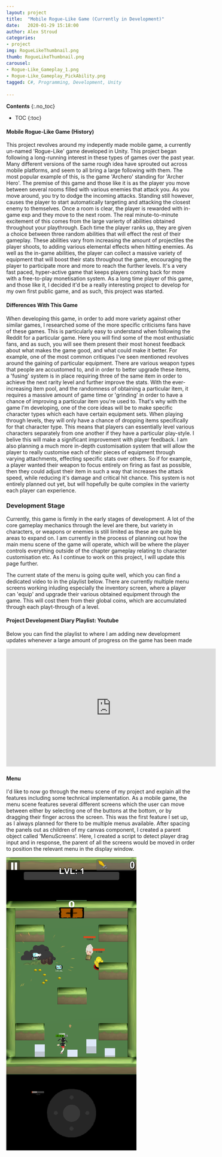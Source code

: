 ```yaml
---
layout: project
title:  "Mobile Rogue-Like Game (Currently in Development)"
date:   2020-01-29 15:18:00
author: Alex Stroud
categories:
- project
img: RogueLikeThumbnail.png
thumb: RogueLikeThumbnail.png
carousel:
- Rogue-Like_Gameplay_1.png
- Rogue-Like_Gameplay_PickAbility.png
tagged: C#, Programming, Development, Unity

---
```

**Contents**
{:.no_toc}
*  TOC
{:toc}

#### Mobile Rogue-Like Game (History)

This project revolves around my indepently made mobile game, a currently un-named 'Rogue-Like' game developed in Unity. This project began following a long-running interest in these types of games over the past year. Many different versions of the same rough idea have sprouted out across mobile platforms, and seem to all bring a large following with them. The most popular example of this, is the game 'Archero' standing for 'Archer Hero'. The premise of this game and those like it is as the player you move between several rooms filled with various enemies that attack you. As you move around, you try to dodge the incoming attacks. Standing still however, causes the player to start automatically targeting and attacking the closest enemy to themselves. Once a room is clear, the player is rewarded with in-game exp and they move to the next room. The real minute-to-minute excitement of this comes from the large varierty of abilities obtained throughout your playthrough. Each time the player ranks up, they are given a choice between three random abilities that will effect the rest of their gameplay. These abilities vary from increasing the amount of projectiles the player shoots, to adding various elemental effects when hitting enemies. As well as the in-game abilities, the player can collect a massive variety of equipment that will boost their stats throughout the game, encouraging the player to participate more and more to reach the further levels. It's a very fast paced, hyper-active game that keeps players coming back for more with a free-to-play monetisation system. As a long time player of this game, and those like it, I decided it'd be a really interesting project to develop for my own first public game, and as such, this project was started.


#### Differences With This Game

When developing this game, in order to add more variety against other similar games, I researched some of the more specific criticisms fans have of these games. This is particularly easy to understand when following the Reddit for a particular game. Here you will find some of the most enthusiatic fans, and as such, you will see them present their most honest feedback about what makes the game good, and what could make it better. For example, one of the most common critiques I've seen mentioned revolves around the gaining of particular equipment. There are various weapon types that people are accustomed to, and in order to better upgrade these items, a 'fusing' system is in place requiring three of the same item in order to achieve the next rarity level and further improve the stats. With the ever-increasing item pool, and the randomness of obtaining a particular item, it requires a massive amount of game time or 'grinding' in order to have a chance of improving a particular item you're used to. That's why with the game I'm developing, one of the core ideas will be to make specific character types which each have certain equipment sets. When playing through levels, they will only have a chance of dropping items specifically for that character type. This means that players can essentially level various characters separately from one another if they have a particular play-style. I belive this will make a significant improvement with player feedback. I am also planning a much more in-depth customisation system that will allow the player to really customise each of their pieces of equipment through varying attachments, effecting specific stats over others. So if for example, a player wanted their weapon to focus entirely on firing as fast as possible, then they could adjust their item in such a way that increases the attack speed, while reducing it's damage and critical hit chance. This system is not entirely planned out yet, but will hopefully be quite complex in the varierty each player can experience.


### Development Stage

Currently, this game is firmly in the early stages of development. A lot of the core gameplay mechanics through the level are there, but variety in characters, or weapons or enemies is still limited as these are quite big areas to expand on. I am currently in the process of planning out how the main menu scene of the game will operate, which will be where the player controls everything outside of the chapter gameplay relating to character customisation etc. As I continue to work on this project, I will update this page further.

The current state of the menu is going quite well, which you can find a dedicated video to in the playlist below. There are currently multiple menu screens working inluding especially the inventory screen, where a player can 'equip' and upgrade their various obtained equipment through the game. This will cost them from their global coins, which are accumulated through each playt-through of a level.


#### Project Development Diary Playlist: Youtube
Below you can find the playlist to where I am adding new development updates whenever a large amount of progress on the game has been made
<iframe width="560" height="315" src="https://www.youtube.com/embed/R15glwdrvUc?list=PLX_GO8kUDNQ8lPdlOs0ln2FggPmdwSwM3" frameborder ="0" allow="accelerometer; autoplay; encrypted-media; gyroscope; picture-in-picture" allowfullscreen></iframe>


#### Menu
I'd like to now go through the menu scene of my project and explain all the features including some technical implementation.
As a mobile game, the menu scene features several different screens which the user can move between either by selecting one of the buttons at the bottom, or by dragging their finger across the screen. This was the first feature I set up, as I always planned for there to be multiple menus available. After spacing the panels out as children of my canvas component, I created a parent object called 'MenuScreens'. Here, I created a script to detect player drag input and in response, the parent of all the screens would be moved in order to position the relevant menu in the display window.

<img src ="https://github.com/Stroudie2/Stroudie2.github.io/blob/master/assets/img/project/carousel/Rogue-Like_Gameplay_1.png?raw=true">
